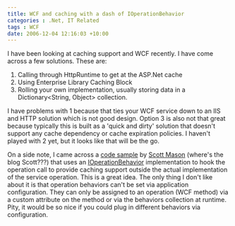 ```yaml
---
title: WCF and caching with a dash of IOperationBehavior
categories : .Net, IT Related
tags : WCF
date: 2006-12-04 12:16:03 +10:00
---
```


I have been looking at caching support and WCF recently. I have come across a few solutions. These are:

1. Calling through HttpRuntime to get at the ASP.Net cache
1. Using Enterprise Library Caching Block
1. Rolling your own implementation, usually storing data in a Dictionary&lt;String, Object&gt; collection.

I have problems with 1 because that ties your WCF service down to an IIS and HTTP solution which is not good design. Option 3 is also not that great because typically this is built as a 'quick and dirty' solution that doesn't support any cache dependency or cache expiration policies. I haven't played with 2 yet, but it looks like that will be the go.

On a side note, I came across a [code sample][0] by [Scott Mason][1] (where's the blog Scott???) that uses an [IOperationBehavior][2] implementation to hook the operation call to provide caching support outside the actual implementation of the service operation. This is a great idea. The only thing I don't like about it is that operation behaviors can't be set via application configuration. They can only be assigned to an operation (WCF method) via a custom attribute on the method or via the behaviors collection at runtime. Pity, it would be so nice if you could plug in different behaviors via configuration.

[0]: http://wcf.netfx3.com/files/folders/operation_invocation/entry3785.aspx
[1]: http://wcf.netfx3.com/user/Profile.aspx?UserID=2149
[2]: http://msdn2.microsoft.com/en-US/library/system.servicemodel.description.ioperationbehavior.aspx
